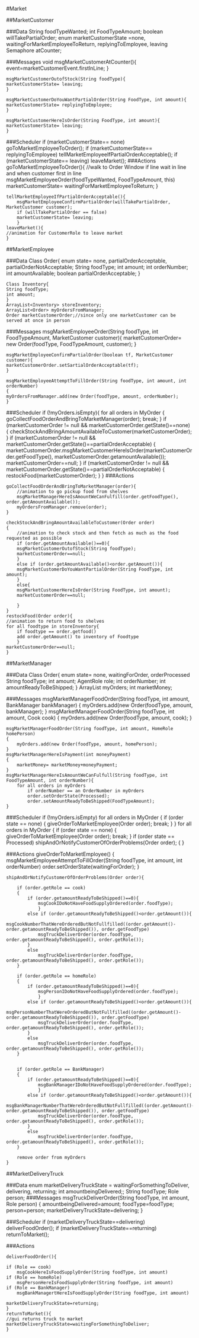 #Market


##MarketCustomer

###Data
	String foodTypeWanted;
	int FoodTypeAmount;
	boolean willTakePartialOrder;
	enum marketCustomerState =none, waitingForMarketEmployeeToReturn, replyingToEmployee, leaving
	Semaphore atCounter;

###Messages
	void msgMarketCustomerAtCounter(){
		event=marketCustomerEvent.firstInLine;
	}
		
	msgMarketCustomerOutofStock(String foodType){
	marketCustomerState= leaving;
	}
	
	msgMarketCustomerDoYouWantPartialOrder(String FoodType, int amount){
	marketCustomerState= replyingToEmployee;
	}
	
	msgMarketCustomerHereIsOrder(String FoodType, int amount){
	marketCustomerState= leaving;
	}
	
###Scheduler
	if (marketCustomerState== none)
		goToMarketEmployeeToOrder();
	if (marketCustomerState== replyingToEmployee)
		tellMarketEmployeeIfPartialOrderAcceptable();
	if (marketCustomerState== leaving)
		leaveMarket();
###Actions
	goToMarketEmployeeToOrder(){
		//walk to Order Window if line wait in line and when customer first in line
		msgMarketEmployeeOrder(foodTypeWanted, FoodTypeAmount, this)
		marketCustomerState= waitingForMarketEmployeeToReturn;
		}
		
	tellMarketEmployeeIfPartialOrderAcceptable(){
		msgMarketEmployeeConfirmPartialOrder(willTakePartialOrder, MarketCustomer customer);
		if (willTakePartialOrder == false)
		marketCustomerState= leaving;
		}
	leaveMarket(){
	//animation for CustomerRole to leave market
	}


##MarketEmployee

###Data
	Class Order{
	enum state= none, partialOrderAcceptable, partialOrderNotAcceptable;
	String foodType;
	int amount;
	int orderNumber;
	int amountAvailable;
	boolean partialOrderAcceptable;
	}

	Class Inventory{
	String foodType;
	int amount;
	}
	ArrayList<Inventory> storeInventory;
	ArrayList<Order> myOrdersFromManager;
	Order marketCustomerOrder;//since only one marketCustomer can be served at once in person



###Messages
	msgMarketEmployeeOrder(String foodType, int FoodTypeAmount, MarketCustomer customer){
	marketCustomerOrder= new Order(foodType, FoodTypeAmount, customer);
	}
	
	msgMarketEmployeeConfirmPartialOrder(boolean tf, MarketCustomer customer){
	marketCustomerOrder.setSartialOrderAcceptable(tf);
	}

	msgMarketEmployeeAttemptToFillOrder(String foodType, int amount, int orderNumber)
	{
	myOrdersFromManager.add(new Order(foodType, amount, orderNumber);
	}

###Scheduler
	if (!myOrders.isEmpty){
		for all orders in MyOrder
		{
			goCollectFoodOrderAndBringToMarketManager(order);
			break;
		}
		if (marketCustomerOrder != null && marketCustomerOrder.getState()==none)
		{
			checkStockAndBringAmountAvailableToCustomer(marketCustomerOrder);
		}
		if (marketCustomerOrder != null && marketCustomerOrder.getState()==partialOrderAcceptable)
		{
			marketCustomerOrder.msgMarketCustomerHereIsOrder(marketCustomerOrder.getFoodType(), marketCustomerOrder.getamountAvailable());
			marketCustomerOrder==null;
		}
		if (marketCustomerOrder != null && marketCustomerOrder.getState()==partialOrderNotAcceptable)
		{
			restockFood(marketCustomerOrder);
		}
	}
###Actions

	goCollectFoodOrderAndBringToMarketManager(order){
		//animation to go pickup food from shelves
		msgMarketManagerHereIsAmountWeCanFulfill(order.getFoodType(), order.getAmountAvailable());
		myOrdersFromManager.remove(order);
	}

	checkStockAndBringAmountAvailableToCustomer(Order order)
	{
		//animation to check stock and then fetch as much as the food requested as possible
		if (order.getAmountAvailable()==0){
		msgMarketCustomerOutofStock(String foodType);
		marketCustomerOrder==null;
		}
		else if (order.getAmountAvailable()<order.getAmount()){
		msgMarketCustomerDoYouWantPartialOrder(String FoodType, int amount);
		}
		else{
		msgMarketCustomerHereIsOrder(String FoodType, int amount);
		marketCustomerOrder==null;

		}
	}
	restockFood(Order order){
	//animation to return food to shelves
	for all foodtype in storeInventory{
		if foodtype == order.getfood()
		add order.getAmount() to inventory of Foodtype
		}
	marketCustomerOrder==null;
	}




##MarketManager

###Data
	Class Order{
	enum state= none, waitingForOrder, orderProcessed
	String foodType;
	int amount;
	AgentRole role;
	int orderNumber;
	int amountReadyToBeShipped;
	}
	ArrayList myOrders;
	int marketMoney;

###Messages
	msgMarketManagerFoodOrder(String foodType, int amount, BankManager bankManager)
	{
		myOrders.add(new Order(foodType, amount, bankManager);
	}
	msgMarketManagerFoodOrder(String foodType, int amount, Cook cook)
	{
		myOrders.add(new Order(foodType, amount, cook);
	}
	
	msgMarketManagerFoodOrder(String foodType, int amount, HomeRole homePerson)
	{
		myOrders.add(new Order(foodType, amount, homePerson);
	}
	msgMarketManagerHereIsPayment(int moneyPayment)
	{
		marketMoney= marketMoney+moneyPayment;
	}
	msgMarketManagerHereIsAmountWeCanFulfull(String foodType, int FoodTypeAmount, int orderNumber){
		for all orders in myOrders
			if orderNumber == an OrderNumber in myOrders
			order.setOrderState(Processed);
			order.setAmountReadyToBeShipped(FoodTypeAmount);
	}

###Scheduler
	if (!myOrders.isEmpty)
		for all orders in MyOrder
		{
		if (order state == none)
			{
				giveOrderToMarketEmployee(Order order);
				break;
			}
		}
		for all orders in MyOrder
		{
			if (order state == none)
			{
				giveOrderToMarketEmployee(Order order);
				break;
			}
			if (order state == Processed)
			shipAndOrNotifyCustomerOfOrderProblems(Order order);
			{
		}


###Actions
	giveOrderToMarketEmployee()
	{
	msgMarketEmployeeAttemptToFillOrder(String foodType, int amount, int orderNumber)
	order.setOrderState(waitingForOrder);
	}
	
	shipAndOrNotifyCustomerOfOrderProblems(Order order){
	
		if (order.getRole == cook)
		{
			if (order.getamountReadyToBeShipped()==0){
				msgCookIDoNotHaveFoodSupplyOrdered(order.foodType);
				}
			else if (order.getamountReadyToBeShipped()<order.getAmount()){
				msgCookNumberThatWereOrderedButNotFullfilled((order.getAmount()-order.getamountReadyToBeShipped()), order.getFoodType)
				msgTruckDeliverOrder(order.foodType, order.getamountReadyToBeShipped(), order.getRole());
			}
			else
				msgTruckDeliverOrder(order.foodType, order.getamountReadyToBeShipped(), order.getRole());
		}
		
		if (order.getRole == homeRole)
		{
			if (order.getamountReadyToBeShipped()==0){
				msgPersonIDoNotHaveFoodSupplyOrdered(order.foodType);
				}
			else if (order.getamountReadyToBeShipped()<order.getAmount()){
				msgPersonNumberThatWereOrderedButNotFullfilled((order.getAmount()-order.getamountReadyToBeShipped()), order.getFoodType)
				msgTruckDeliverOrder(order.foodType, order.getamountReadyToBeShipped(), order.getRole());
			}
			else
				msgTruckDeliverOrder(order.foodType, order.getamountReadyToBeShipped(), order.getRole());
		}

		
		if (order.getRole == BankManager)
		{
			if (order.getamountReadyToBeShipped()==0){
				msgBankManagerIDoNotHaveFoodSupplyOrdered(order.foodType);
				}
			else if (order.getamountReadyToBeShipped()<order.getAmount()){
				msgBankManagerNumberThatWereOrderedButNotFullfilled((order.getAmount()-order.getamountReadyToBeShipped()), order.getFoodType)
				msgTruckDeliverOrder(order.foodType, order.getamountReadyToBeShipped(), order.getRole());
			}
			else
				msgTruckDeliverOrder(order.foodType, order.getamountReadyToBeShipped(), order.getRole());
		}
		
		remove order from myOrders
	}
	
	
##MarketDeliveryTruck

###Data
	enum marketDeliveryTruckState = waitingForSomethingToDeliver, delivering, returning;
	int amountbeingDelivered;;
	String foodType;
	Role person;
###Messages
	msgTruckDeliverOrder(String foodType, int amount, Role person)
	{
	amountbeingDelivered=amount;
	foodType=foodType;
	person=person;
	marketDeliveryTruckState=delivering;
	}
	
###Scheduler
	if (marketDeliveryTruckState==delivering)
	deliverFoodOrder();
	if (marketDeliveryTruckState==returning)
	returnToMarket();
	
###Actions

	deliverFoodOrder(){

	if (Role == cook)
		msgCookHereIsFoodSupplyOrder(String foodType, int amount)
	if (Role == homeRole)
		msgPersonHereIsFoodSupplyOrder(String foodType, int amount)
	if (Role == BankManager)
		msgBankManagertHereIsFoodSupplyOrder(String foodType, int amount)
		
	marketDeliveryTruckState=returning;
	}
	returnToMarket(){
	//gui returns truck to market
	marketDeliveryTruckState=waitingForSomethingToDeliver;
	}






